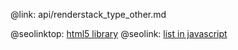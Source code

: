 @link: api/renderstack_type_other.md

@seolinktop: [html5 library](https://webix.com)
@seolink: [list in javascript](https://webix.com/widget/list/)